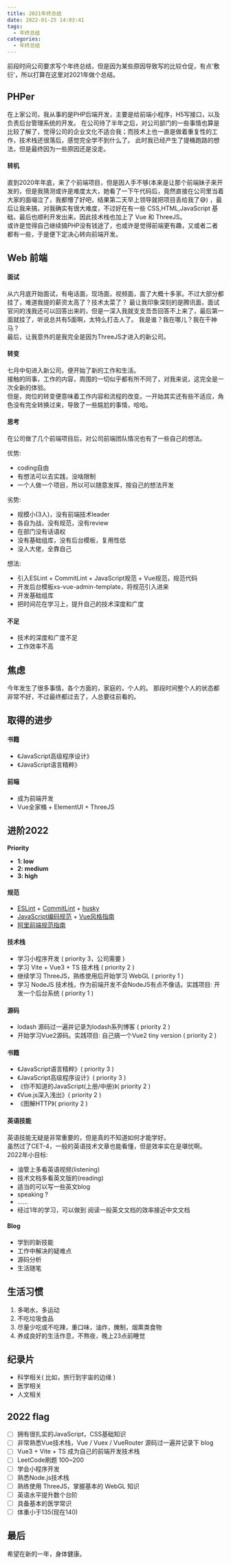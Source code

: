 ```yaml
---
title: 2021年终总结
date: 2022-01-25 14:03:41
tags:
  - 年终总结
categories:
  - 年终总结
---
```



前段时间公司要求写个年终总结，但是因为某些原因导致写的比较仓促，有点'敷衍'，所以打算在这里对2021年做个总结。

## PHPer

在上家公司，我从事的是PHP后端开发，主要是给前端小程序，H5写接口，以及负责后台管理系统的开发。 
在公司待了半年之后，对公司部门的一些事情也算是比较了解了，觉得公司的企业文化不适合我；而技术上也一直是做着重复性的工作，技术栈还很落后，感觉完全学不到什么了。
此时我已经产生了提桶跑路的想法，但是最终因为一些原因还是没走。

#### 转机

直到2020年年底，来了个前端项目，但是因人手不够(本来是让那个前端妹子来开发的，但是我猜测或许是难度太大，她看了一下午代码后，竟然直接在公司里当着大家的面啜泣了，我都懵了好吧，结果第二天早上领导就把项目丢给我了😅)
，最后让我来搞，对我确实有很大难度，不过好在有一些 CSS,HTML,JavaScript 基础，最后也顺利开发出来。因此技术栈也加上了 Vue 和 ThreeJS。  
或许是觉得自己继续搞PHP没有钱途了，也或许是觉得前端更有趣，又或者二者都有一些，于是便下定决心转向前端开发。

## Web 前端

#### 面试

从六月底开始面试，有电话面，现场面，视频面，面了大概十多家。不过大部分都挂了，难道我提的薪资太高了？技术太菜了？ 
最让我印象深刻的是腾讯面，面试官问的浅我还可以回答出来的，但是一深入我就支支吾吾回答不上来了，最后第一面就挂了，听说总共有5面啊，太特么打击人了。
我是谁？我在哪儿？我在干神马？  
最后，让我意外的是我完全是因为ThreeJS才进入的新公司。

#### 转变

七月中旬进入新公司，便开始了新的工作和生活。  
接触的同事，工作的内容，周围的一切似乎都有所不同了，对我来说，这完全是一次全新的体验。  
但是，岗位的转变便意味着工作内容和流程的改变。一开始其实还有些不适应，角色没有完全转换过来，导致了一些尴尬的事情，哈哈。  

#### 思考

在公司做了几个前端项目后，对公司前端团队情况也有了一些自己的想法。

优势: 
+ coding自由
+ 有想法可以去实践，没啥限制
+ 一个人做一个项目，所以可以随意发挥，按自己的想法开发

劣势: 
+ 规模小(3人)，没有前端技术leader
+ 各自为战，没有规范，没有review
+ 在部门没有话语权
+ 没有基础组库，没有后台模板，复用性低
+ 没人大佬，全靠自己

想法:
+ 引入ESLint + CommitLint + JavaScript规范 + Vue规范，规范代码
+ 开发后台模板xs-vue-admin-template，将规范引入进来
+ 开发基础组库
+ 把时间花在学习上，提升自己的技术深度和广度

#### 不足

+ 技术的深度和广度不足
+ 工作效率不高

## 焦虑

今年发生了很多事情，各个方面的，家庭的，个人的。
那段时间整个人的状态都非常不好，不过最终都过去了，人总要往前看的。

## 取得的进步

#### 书籍

+ 《JavaScript高级程序设计》
+ 《JavaScript语言精粹》

#### 前端

+ 成为前端开发
+ Vue全家桶 + ElementUI + ThreeJS

## 进阶2022

**Priority**  
+ **1: low**
+ **2: medium**
+ **3: high**

#### 规范

+ [ESLint](https://cn.eslint.org/) + [CommitLint](https://github.com/conventional-changelog/commitlint) + [husky](https://github.com/typicode/husky)
+ [JavaScript编码规范](https://github.com/airbnb/javascript) + [Vue风格指南](https://cn.vuejs.org/v2/style-guide/)
+ [阿里前端规范指南](https://w3ctim.com/post/1d821dd8.html)

#### 技术栈

+ 学习小程序开发 ( priority 3，公司需要 )
+ 学习 Vite + Vue3 + TS 技术栈 ( priority 2 )
+ 继续学习 ThreeJS，熟练使用后开始学习 WebGL ( priority 1 )
+ 学习 NodeJS 技术栈，作为前端开发不会NodeJS有点不像话。实践项目: 开发一个后台系统 ( priority 1 )

#### 源码

+ lodash 源码过一遍并记录为lodash系列博客 ( priority 2 )
+ 开始学习Vue2源码。实践项目: 自己搞一个Vue2 tiny version ( priority 2 )

#### 书籍

+ 《JavaScript语言精粹》( priority 3 )
+ 《JavaScript高级程序设计》( priority 3 )
+ 《你不知道的JavaScript(上册/中册)》( priority 2 )
+ 《Vue.js深入浅出》( priority 2 )
+ 《图解HTTP》( priority 2 )

#### 英语技能

英语技能无疑是非常重要的，但是真的不知道如何才能学好。  
虽然过了CET-4，一般的英语技术文章也能看懂，但是效率实在是堪忧啊。  
2022年小目标:
+ 油管上多看英语视频(listening)
+ 技术文档多看英文版的(reading)
+ 适当的可以写一些英文blog
+ speaking ?
+ ......
+ 经过1年的学习，可以做到 阅读一般英文文档的效率接近中文文档

#### Blog

+ 学到的新技能
+ 工作中解决的疑难点
+ 源码分析
+ 生活随笔

## 生活习惯

1. 多喝水，多运动
2. 不吃垃圾食品
3. 尽量少吃或不吃辣，重口味，油炸，腌制，烟熏类食物
4. 养成良好的生活作息，不熬夜，晚上23点前睡觉

## 纪录片

+ 科学相关( 比如，旅行到宇宙的边缘 )
+ 医学相关
+ 人文相关

## 2022 flag

- [ ] 拥有很扎实的JavaScript，CSS基础知识
- [ ] 非常熟悉Vue技术栈，Vue / Vuex / VueRouter 源码过一遍并记录下 blog
- [ ] Vue3 + Vite + TS 成为自己的前端开发技术栈
- [ ] LeetCode刷题 100~200
- [ ] 学会小程序开发
- [ ] 熟悉Node.js技术栈
- [ ] 熟练使用 ThreeJS，掌握基本的 WebGL 知识
- [ ] 英语水平提升数个台阶
- [ ] 具备基本的医学常识
- [ ] 体重小于135(现在140)

## 最后

希望在新的一年，身体健康。